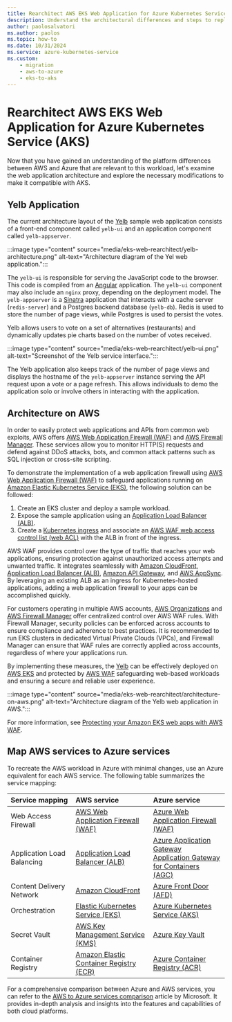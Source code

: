 ```yaml
---
title: Rearchitect AWS EKS Web Application for Azure Kubernetes Service (AKS)
description: Understand the architectural differences and steps to replicate the AWS EKS web application workload and AWS WAF protection in Azure.
author: paolosalvatori
ms.author: paolos
ms.topic: how-to
ms.date: 10/31/2024
ms.service: azure-kubernetes-service
ms.custom: 
    - migration
    - aws-to-azure
    - eks-to-aks
---
```


# Rearchitect AWS EKS Web Application for Azure Kubernetes Service (AKS)

Now that you have gained an understanding of the platform differences between AWS and Azure that are relevant to this workload, let's examine the web application architecture and explore the necessary modifications to make it compatible with AKS.

## Yelb Application

The current architecture layout of the [Yelb][yelb] sample web application consists of a front-end component called `yelb-ui` and an application component called `yelb-appserver`.

:::image type="content" source="media/eks-web-rearchitect/yelb-architecture.png" alt-text="Architecture diagram of the Yel web application.":::

The `yelb-ui` is responsible for serving the JavaScript code to the browser. This code is compiled from an [Angular][angular] application. The `yelb-ui` component may also include an `nginx` proxy, depending on the deployment model. The `yelb-appserver` is a [Sinatra](https://sinatrarb.com/) application that interacts with a cache server (`redis-server`) and a Postgres backend database (`yelb-db`). Redis is used to store the number of page views, while Postgres is used to persist the votes. 

Yelb allows users to vote on a set of alternatives (restaurants) and dynamically updates pie charts based on the number of votes received. 

:::image type="content" source="media/eks-web-rearchitect/yelb-ui.png" alt-text="Screenshot of the Yelb service interface.":::

The Yelb application also keeps track of the number of page views and displays the hostname of the `yelb-appserver` instance serving the API request upon a vote or a page refresh. This allows individuals to demo the application solo or involve others in interacting with the application.

## Architecture on AWS

In order to easily protect web applications and APIs from common web exploits, AWS offers [AWS Web Application Firewall (WAF)][aws-waf] and [AWS Firewall Manager][aws-firewall-manager]. These services allow you to monitor HTTP(S) requests and defend against DDoS attacks, bots, and common attack patterns such as SQL injection or cross-site scripting.

To demonstrate the implementation of a web application firewall using [AWS Web Application Firewall (WAF)][aws-waf] to safeguard applications running on [Amazon Elastic Kubernetes Service (EKS)][aws-eks], the following solution can be followed:

1. Create an EKS cluster and deploy a sample workload.
2. Expose the sample application using an [Application Load Balancer (ALB)][aws-alb].
3. Create a [Kubernetes ingress][kubernetes-ingress] and associate an [AWS WAF web access control list (web ACL)][aws-web-acl] with the ALB in front of the ingress.

AWS WAF provides control over the type of traffic that reaches your web applications, ensuring protection against unauthorized access attempts and unwanted traffic. It integrates seamlessly with [Amazon CloudFront][aws-cloudfront], [Application Load Balancer (ALB)][aws-alb], [Amazon API Gateway][aws-api-gateway], and [AWS AppSync][aws-appsync]. By leveraging an existing ALB as an ingress for Kubernetes-hosted applications, adding a web application firewall to your apps can be accomplished quickly.

For customers operating in multiple AWS accounts, [AWS Organizations][aws-organizations] and [AWS Firewall Manager][aws-firewall-manager] offer centralized control over AWS WAF rules. With Firewall Manager, security policies can be enforced across accounts to ensure compliance and adherence to best practices. It is recommended to run EKS clusters in dedicated Virtual Private Clouds (VPCs), and Firewall Manager can ensure that WAF rules are correctly applied across accounts, regardless of where your applications run.

By implementing these measures, the [Yelb][yelb] can be effectively deployed on [AWS EKS](https://docs.aws.amazon.com/eks/latest/userguide/what-is-eks.html) and protected by [AWS WAF][aws-waf] safeguarding web-based workloads and ensuring a secure and reliable user experience.

:::image type="content" source="media/eks-web-rearchitect/architecture-on-aws.png" alt-text="Architecture diagram of the Yelb web application in AWS.":::

For more information, see [Protecting your Amazon EKS web apps with AWS WAF](https://aws.amazon.com/blogs/containers/protecting-your-amazon-eks-web-apps-with-aws-waf/).


## Map AWS services to Azure services

To recreate the AWS workload in Azure with minimal changes, use an Azure equivalent for each AWS service. The following table summarizes the service mapping:

| **Service mapping**         |       **AWS service**                              |     **Azure service**                                   |
|:----------------------------|:---------------------------------------------------|:--------------------------------------------------------|
| Web Access Firewall         | [AWS Web Application Firewall (WAF)][aws-waf]      | [Azure Web Application Firewall (WAF)][azure-waf]       |
| Application Load Balancing  | [Application Load Balancer (ALB)][aws-alb]         | [Azure Application Gateway][azure-ag]<br> [Application Gateway for Containers (AGC)][azure-agc] |
| Content Delivery Network    | [Amazon CloudFront][aws-cloudfront]                | [Azure Front Door (AFD)][azure-fd]                            |
| Orchestration               | [Elastic Kubernetes Service (EKS)][aws-eks]        | [Azure Kubernetes Service (AKS)][aks]                   |
| Secret Vault                | [AWS Key Management Service (KMS)][aws-kms]        | [Azure Key Vault][azure-kv]                             |
| Container Registry          | [Amazon Elastic Container Registry (ECR)][aws-ecr] | [Azure Container Registry (ACR)][azure-cr]              |

For a comprehensive comparison between Azure and AWS services, you can refer to the [AWS to Azure services comparison][aws-to-azure] article by Microsoft. It provides in-depth analysis and insights into the features and capabilities of both cloud platforms.

<!-- LINKS -->
[angular]: https://angular.dev/
[yelb]: https://github.com/mreferre/yelb/
[aws-waf]: https://aws.amazon.com/waf/
[aws-firewall-manager]: https://aws.amazon.com/firewall-manager/
[aws-eks]: https://docs.aws.amazon.com/en_us/eks/latest/userguide/what-is-eks.html
[aws-alb]: https://aws.amazon.com/elasticloadbalancing/application-load-balancer
[aws-web-acl]: https://docs.aws.amazon.com/waf/latest/developerguide/web-acl.html
[aws-cloudfront]: https://aws.amazon.com/cloudfront
[aws-api-gateway]: https://aws.amazon.com/api-gateway
[aws-appsync]: https://aws.amazon.com/appsync
[aws-organizations]: https://aws.amazon.com/organizations
[aws-kms]: https://aws.amazon.com/kms/
[aws-ecr]: https://aws.amazon.com/ecr
[kubernetes-ingress]: https://kubernetes.io/docs/concepts/services-networking/ingress/
[aks]: ./what-is-aks.md
[azure-waf]: /azure/web-application-firewall/overview
[azure-ag]: /azure/application-gateway/overview
[azure-agc]: /azure/application-gateway/for-containers/overview
[azure-fd]: /azure/frontdoor/front-door-overview
[azure-kv]: /azure/key-vault/general/overview
[azure-cr]: /azure/container-registry/container-registry-intro
[aws-to-azure]: /azure/architecture/aws-professional/services